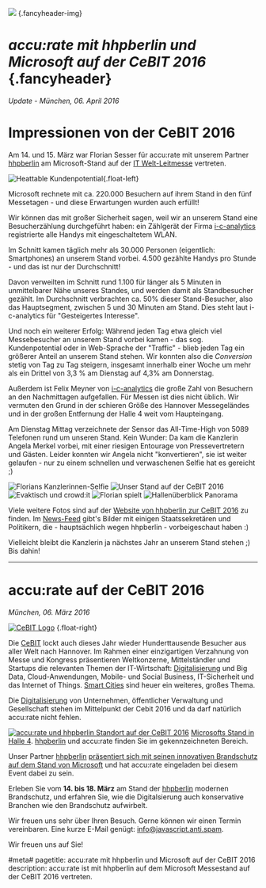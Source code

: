 ![](/img/accurate-bild-start.jpg) {.fancyheader-img}
# *accu:rate mit hhpberlin und Microsoft auf der CeBIT 2016* {.fancyheader}

*Update - München, 06. April 2016*

# Impressionen von der CeBIT 2016

Am 14. und 15. März war Florian Sesser für accu:rate mit unserem Partner [hhpberlin](https://www.hhpberlin.de/) am Microsoft-Stand auf der [IT Welt-Leitmesse](http://www.cebit.de/) vertreten.

![Heattable Kundenpotential](/img/cebit2016-heattable.png){.float-left}

Microsoft rechnete mit ca. 220.000 Besuchern auf ihrem Stand in den fünf Messetagen - und diese Erwartungen wurden auch erfüllt!

Wir können das mit großer Sicherheit sagen, weil wir an unserem Stand eine Besucherzählung durchgeführt haben: ein Zählgerät der Firma [i-c-analytics](http://www.i-c-analytics.com/) registrierte alle Handys mit eingeschaltetem WLAN.

Im Schnitt kamen täglich mehr als 30.000 Personen (eigentlich: Smartphones) an unserem Stand vorbei. 4.500 gezählte Handys pro Stunde - und das ist nur der Durchschnitt!

Davon verweilten im Schnitt rund 1.100 für länger als 5 Minuten in unmittelbarer Nähe unseres Standes, und werden damit als Standbesucher gezählt.
Im Durchschnitt verbrachten ca. 50% dieser Stand-Besucher, also das Hauptsegment, zwischen 5 und 30 Minuten am Stand. Dies steht laut i-c-analytics für "Gesteigertes Interesse".

Und noch ein weiterer Erfolg: Während jeden Tag etwa gleich viel Messebesucher an unserem Stand vorbei kamen - das sog. Kundenpotential oder in Web-Sprache der "Traffic" - blieb jeden Tag ein größerer Anteil an unserem Stand stehen.
Wir konnten also die *Conversion* stetig von Tag zu Tag steigern, insgesamt innerhalb einer Woche um mehr als ein Drittel von 3,3 % am Dienstag auf 4,3% am Donnerstag.

Außerdem ist Felix Meyner von [i-c-analytics](http://www.i-c-analytics.com/) die große Zahl von Besuchern an den Nachmittagen aufgefallen. Für Messen ist dies nicht üblich.
Wir vermuten den Grund in der schieren Größe des Hannover Messegeländes und in der großen Entfernung der Halle 4 weit vom Haupteingang.

Am Dienstag Mittag verzeichnete der Sensor das All-Time-High von 5089 Telefonen rund um unseren Stand.
Kein Wunder: Da kam die Kanzlerin Angela Merkel vorbei, mit einer riesigen Entourage von Pressevertretern und Gästen.
Leider konnten wir Angela nicht "konvertieren", sie ist weiter gelaufen - nur zu einem schnellen und verwaschenen Selfie hat es gereicht ;)

![Florians Kanzlerinnen-Selfie](/img/news/cebit-2016-flos-kanzlerinnen-selfie.jpg)
![Unser Stand auf der CeBIT 2016](/img/news/cebit-2016-unser-stand.jpg)
![Evaktisch und crowd:it](/img/news/cebit-2016-evaktisch-crowdit.jpg)
![Florian spielt](/img/news/cebit-2016-florian-spielt.jpg)
![Hallenüberblick Panorama](/img/news/cebit-2016-halle-ueberblick.jpg)

Viele weitere Fotos sind auf der [Website von hhpberlin zur CeBIT 2016](http://www.hhpberlin.de/de/content/cebit-2016/) zu finden. Im [News-Feed](http://www.hhpberlin.de/de/content/cebit-2016/news-feed.html) gibt's Bilder mit einigen Staatssekretären und Politikern, die - hauptsächlich wegen hhpberlin - vorbeigeschaut haben :)

Vielleicht bleibt die Kanzlerin ja nächstes Jahr an unserem Stand stehen ;) Bis dahin!


--------------------
# accu:rate auf der CeBIT 2016

*München, 06. März 2016*

[![CeBIT Logo](/img/associates/cebit.png)](http://www.cebit.de/) {.float-right}

Die [CeBIT](http://www.cebit.de/) lockt auch dieses Jahr wieder Hunderttausende Besucher aus aller Welt nach Hannover.
Im Rahmen einer einzigartigen Verzahnung von Messe und Kongress präsentieren Weltkonzerne, Mittelständler und Startups die relevanten Themen der IT-Wirtschaft:
[Digitalisierung](https://www.cebit.de/de/news/thema/dconomy.xhtml) und Big Data, Cloud-Anwendungen, Mobile- und Social Business, IT-Sicherheit und das Internet of Things.
[Smart Cities](https://www.cebit.de/de/news/mediathek/videos/video-detailansicht.xhtml?id=7105) sind heuer ein weiteres, großes Thema.

Die [Digitalisierung](https://www.cebit.de/de/news/thema/dconomy.xhtml) von Unternehmen, öffentlicher Verwaltung und Gesellschaft stehen im Mittelpunkt der Cebit 2016 und da darf natürlich accu:rate nicht fehlen.

[![accu:rate und hhpberlin Standort auf der CeBIT 2016](img/news/cebit-2016-accurate-ms-messestand-position.jpg)](https://www.microsoft.com/de-de/cebit/messestand.aspx)
[Microsofts Stand in Halle 4](https://www.microsoft.com/de-de/cebit/messestand.aspx).
[hhpberlin](https://www.hhpberlin.de/) und accu:rate finden Sie im gekennzeichneten Bereich.

Unser Partner [hhpberlin](https://www.hhpberlin.de/) [präsentiert sich mit seinen innovativen Brandschutz auf dem Stand von Microsoft](http://www.hhpberlin.de/de/content/cebit-2016/) und hat accu:rate eingeladen bei diesem Event dabei zu sein. 

Erleben Sie vom **14. bis 18. März** am Stand der [hhpberlin](https://www.hhpberlin.de/) modernen Brandschutz, und erfahren Sie, wie die Digitalsierung auch konservative Branchen wie den Brandschutz aufwirbelt.



Wir freuen uns sehr über Ihren Besuch. Gerne können wir einen Termin vereinbaren. Eine kurze E-Mail genügt:
<span class="mailadresse" data-to="info">info@javascript.anti.spam</span>.

Wir freuen uns auf Sie!



#meta#
pagetitle: accu:rate mit hhpberlin und Microsoft auf der CeBIT 2016
description: accu:rate ist mit hhpberlin auf dem Microsoft Messestand auf der CeBIT 2016 vertreten.



